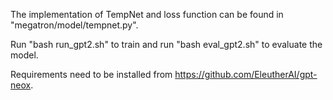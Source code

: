 The implementation of TempNet and loss function can be found in "megatron/model/tempnet.py".

Run "bash run_gpt2.sh" to train and run "bash eval_gpt2.sh" to evaluate the model.

Requirements need to be installed from https://github.com/EleutherAI/gpt-neox.